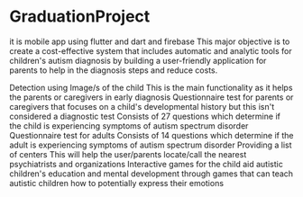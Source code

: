 # GraduationProject
it is mobile app using flutter and dart and firebase This major objective is to create a cost-effective system that includes automatic and analytic tools for children's autism diagnosis by building a user-friendly application for parents to help in the diagnosis steps and reduce costs. 

Detection using Image/s of the child
This is the main functionality as it helps the parents or caregivers in early diagnosis 
Questionnaire test for parents or caregivers that focuses on a child's developmental history but this isn't considered a diagnostic test
Consists of 27 questions which determine if the child is experiencing symptoms of autism spectrum disorder 
Questionnaire test for adults 
Consists of 14 questions which determine if the adult is experiencing symptoms of autism spectrum disorder
Providing a list of centers
This will help the user/parents locate/call the nearest psychiatrists and organizations 
Interactive games for the child 
aid autistic children's education and mental development through games that can teach autistic children how to potentially express their emotions
